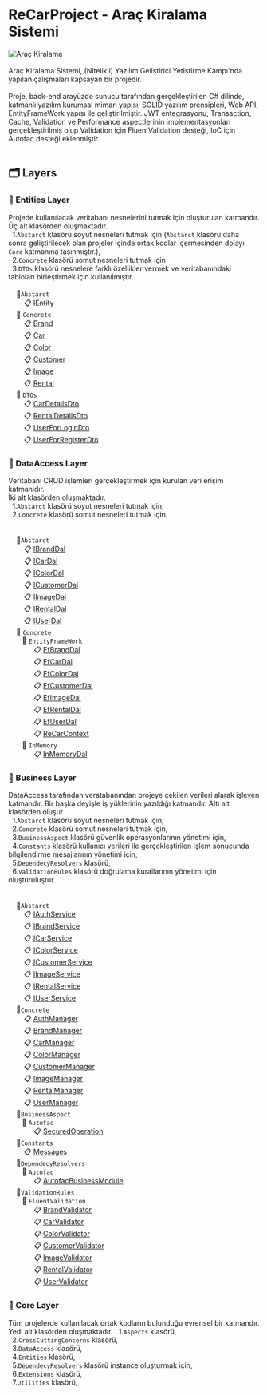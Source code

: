# ReCarProject - Araç Kiralama Sistemi
![Araç Kiralama](https://img.letgo.com/images/5e/99/87/74/5e9987741eaf8284622e656816d39b49.jpeg?impolicy=img_600_pwa)
<br><br>
 Araç Kiralama Sistemi, (Nitelikli) Yazılım Geliştirici Yetiştirme Kampı'nda yapılan çalışmaları kapsayan bir projedir.
 <br><br>
Proje, back-end arayüzde sunucu tarafından gerçekleştirilen C# dilinde, katmanlı yazılım kurumsal mimari yapısı, SOLID yazılım prensipleri, Web API, EntityFrameWork yapısı ile geliştirilmiştir. JWT entegrasyonu; Transaction, Cache, Validation ve Performance aspectlerinin implementasyonları gerçekleştirilmiş olup Validation için FluentValidation desteği, IoC için Autofac desteği eklenmiştir.
 <br><br>
## :card_index_dividers: Layers
### :file_folder: Entities Layer
Projede kullanılacak veritabanı nesnelerini tutmak için oluşturulan katmandır.<br>
Üç alt klasörden oluşmaktadır. <br>
&nbsp;&nbsp;1.`Abstarct` klasörü soyut nesneleri tutmak için (`Abstarct` klasörü daha sonra geliştirilecek olan projeler içinde ortak kodlar içermesinden dolayı `Core` katmanına taşınmıştır.),<br>
&nbsp;&nbsp;2.`Concrete` klasörü somut nesneleri tutmak için <br>
&nbsp;&nbsp;3.`DTOs` klasörü nesnelere farklı özellikler vermek ve veritabanındaki tabloları birleştirmek için kullanılmıştır.
<br><br>
&nbsp;&nbsp;&nbsp;&nbsp;:open_file_folder:`Abstarct`<br>
&nbsp;&nbsp;&nbsp;&nbsp;&nbsp;&nbsp;&nbsp;&nbsp;:clipboard: ~~IEntity~~<br>
&nbsp;&nbsp;&nbsp;&nbsp;:open_file_folder: `Concrete`<br>
&nbsp;&nbsp;&nbsp;&nbsp;&nbsp;&nbsp;&nbsp;&nbsp;:clipboard: [Brand](https://github.com/ilaydaez/ReCarProject2/blob/master/Entitie/Concrete/Brand.cs)<br>
&nbsp;&nbsp;&nbsp;&nbsp;&nbsp;&nbsp;&nbsp;&nbsp;:clipboard: [Car](https://github.com/ilaydaez/ReCarProject2/blob/master/Entitie/Concrete/Car.cs)<br>
&nbsp;&nbsp;&nbsp;&nbsp;&nbsp;&nbsp;&nbsp;&nbsp;:clipboard: [Color](https://github.com/ilaydaez/ReCarProject2/blob/master/Entitie/Concrete/Color.cs)<br>
&nbsp;&nbsp;&nbsp;&nbsp;&nbsp;&nbsp;&nbsp;&nbsp;:clipboard: [Customer](https://github.com/ilaydaez/ReCarProject2/blob/master/Entitie/Concrete/Customer.cs)<br>
&nbsp;&nbsp;&nbsp;&nbsp;&nbsp;&nbsp;&nbsp;&nbsp;:clipboard: [Image](https://github.com/ilaydaez/ReCarProject2/blob/master/Entitie/Concrete/Image.cs)<br>
&nbsp;&nbsp;&nbsp;&nbsp;&nbsp;&nbsp;&nbsp;&nbsp;:clipboard: [Rental](https://github.com/ilaydaez/ReCarProject2/blob/master/Entitie/Concrete/Rental.cs)<br>
&nbsp;&nbsp;&nbsp;&nbsp;:open_file_folder: `DTOs`<br>
&nbsp;&nbsp;&nbsp;&nbsp;&nbsp;&nbsp;&nbsp;&nbsp;:clipboard: [CarDetailsDto](https://github.com/ilaydaez/ReCarProject2/blob/master/Entitie/DTOs/CarDetailsDto.cs)<br>
&nbsp;&nbsp;&nbsp;&nbsp;&nbsp;&nbsp;&nbsp;&nbsp;:clipboard: [RentalDetailsDto](https://github.com/ilaydaez/ReCarProject2/blob/master/Entitie/DTOs/RentalDetailsDto.cs)<br>
&nbsp;&nbsp;&nbsp;&nbsp;&nbsp;&nbsp;&nbsp;&nbsp;:clipboard: [UserForLoginDto](https://github.com/ilaydaez/ReCarProject2/blob/master/Entitie/DTOs/UserForLoginDto.cs)<br>
&nbsp;&nbsp;&nbsp;&nbsp;&nbsp;&nbsp;&nbsp;&nbsp;:clipboard: [UserForRegisterDto](https://github.com/ilaydaez/ReCarProject2/blob/master/Entitie/DTOs/UserForRegisterDto.cs)<br>

### :file_folder: DataAccess Layer
Veritabanı CRUD işlemleri gerçekleştirmek için kurulan veri erişim katmanıdır.<br>
İki alt klasörden oluşmaktadır.<br>
&nbsp;&nbsp;1.`Abstarct` klasörü soyut nesneleri tutmak için,<br>
&nbsp;&nbsp;2.`Concrete` klasörü somut nesneleri tutmak için. <br>
<br><br>
&nbsp;&nbsp;&nbsp;&nbsp;:open_file_folder:`Abstarct`<br>
&nbsp;&nbsp;&nbsp;&nbsp;&nbsp;&nbsp;&nbsp;&nbsp;:clipboard: [IBrandDal](https://github.com/ilaydaez/ReCarProject2/blob/master/DataAccess/Abstract/IBrandDal.cs)<br>
&nbsp;&nbsp;&nbsp;&nbsp;&nbsp;&nbsp;&nbsp;&nbsp;:clipboard: [ICarDal](https://github.com/ilaydaez/ReCarProject2/blob/master/DataAccess/Abstract/ICarDal.cs)<br>
&nbsp;&nbsp;&nbsp;&nbsp;&nbsp;&nbsp;&nbsp;&nbsp;:clipboard: [IColorDal](https://github.com/ilaydaez/ReCarProject2/blob/master/DataAccess/Abstract/IColorDal.cs)<br>
&nbsp;&nbsp;&nbsp;&nbsp;&nbsp;&nbsp;&nbsp;&nbsp;:clipboard: [ICustomerDal](https://github.com/ilaydaez/ReCarProject2/blob/master/DataAccess/Abstract/ICustomerDal.cs)<br>
&nbsp;&nbsp;&nbsp;&nbsp;&nbsp;&nbsp;&nbsp;&nbsp;:clipboard: [IImageDal](https://github.com/ilaydaez/ReCarProject2/blob/master/DataAccess/Abstract/IImageDal.cs)<br>
&nbsp;&nbsp;&nbsp;&nbsp;&nbsp;&nbsp;&nbsp;&nbsp;:clipboard: [IRentalDal](https://github.com/ilaydaez/ReCarProject2/blob/master/DataAccess/Abstract/IRentalDal.cs)<br>
&nbsp;&nbsp;&nbsp;&nbsp;&nbsp;&nbsp;&nbsp;&nbsp;:clipboard: [IUserDal](https://github.com/ilaydaez/ReCarProject2/blob/master/DataAccess/Abstract/IUserDal.cs)<br>
&nbsp;&nbsp;&nbsp;&nbsp;:open_file_folder: `Concrete`<br>
&nbsp;&nbsp;&nbsp;&nbsp;&nbsp;&nbsp;&nbsp;:open_file_folder: `EntityFrameWork`<br>
&nbsp;&nbsp;&nbsp;&nbsp;&nbsp;&nbsp;&nbsp;&nbsp;&nbsp;&nbsp;&nbsp;&nbsp;&nbsp;:clipboard: [EfBrandDal](https://github.com/ilaydaez/ReCarProject2/blob/master/DataAccess/Concrete/EntityFramework/EfBrandDal.cs)<br>
&nbsp;&nbsp;&nbsp;&nbsp;&nbsp;&nbsp;&nbsp;&nbsp;&nbsp;&nbsp;&nbsp;&nbsp;&nbsp;:clipboard: [EfCarDal](https://github.com/ilaydaez/ReCarProject2/blob/master/DataAccess/Concrete/EntityFramework/EfCarDal.cs)<br>
&nbsp;&nbsp;&nbsp;&nbsp;&nbsp;&nbsp;&nbsp;&nbsp;&nbsp;&nbsp;&nbsp;&nbsp;&nbsp;:clipboard: [EfColorDal](https://github.com/ilaydaez/ReCarProject2/blob/master/DataAccess/Concrete/EntityFramework/EfColorDal.cs)<br>
&nbsp;&nbsp;&nbsp;&nbsp;&nbsp;&nbsp;&nbsp;&nbsp;&nbsp;&nbsp;&nbsp;&nbsp;&nbsp;:clipboard: [EfCustomerDal](https://github.com/ilaydaez/ReCarProject2/blob/master/DataAccess/Concrete/EntityFramework/EfCustomerDal.cs)<br>
&nbsp;&nbsp;&nbsp;&nbsp;&nbsp;&nbsp;&nbsp;&nbsp;&nbsp;&nbsp;&nbsp;&nbsp;&nbsp;:clipboard: [EfImageDal](https://github.com/ilaydaez/ReCarProject2/blob/master/DataAccess/Concrete/EntityFramework/EfImageDal.cs)<br>
&nbsp;&nbsp;&nbsp;&nbsp;&nbsp;&nbsp;&nbsp;&nbsp;&nbsp;&nbsp;&nbsp;&nbsp;&nbsp;:clipboard: [EfRentalDal](https://github.com/ilaydaez/ReCarProject2/blob/master/DataAccess/Concrete/EntityFramework/EfRentalDal.cs)<br>
&nbsp;&nbsp;&nbsp;&nbsp;&nbsp;&nbsp;&nbsp;&nbsp;&nbsp;&nbsp;&nbsp;&nbsp;&nbsp;:clipboard: [EfUserDal](https://github.com/ilaydaez/ReCarProject2/blob/master/DataAccess/Concrete/EntityFramework/EfUserDal.cs)<br>
&nbsp;&nbsp;&nbsp;&nbsp;&nbsp;&nbsp;&nbsp;&nbsp;&nbsp;&nbsp;&nbsp;&nbsp;&nbsp;:clipboard: [ReCarContext](https://github.com/ilaydaez/ReCarProject2/blob/master/DataAccess/Concrete/EntityFramework/ReCarContext.cs)<br>
&nbsp;&nbsp;&nbsp;&nbsp;&nbsp;&nbsp;&nbsp;:open_file_folder: `InMemory`<br>
&nbsp;&nbsp;&nbsp;&nbsp;&nbsp;&nbsp;&nbsp;&nbsp;&nbsp;&nbsp;&nbsp;&nbsp;&nbsp;:clipboard: [InMemoryDal](https://github.com/ilaydaez/ReCarProject2/blob/master/DataAccess/Concrete/InMemory/InMemoryDal.cs)<br>

### :file_folder: Business Layer
DataAccess tarafından veratabanından projeye çekilen verileri alarak işleyen katmandır. Bir başka deyişle iş yüklerinin yazıldığı katmandır.
Altı alt klasörden oluşur.<br>
&nbsp;&nbsp;1.`Abstarct` klasörü soyut nesneleri tutmak için,<br>
&nbsp;&nbsp;2.`Concrete` klasörü somut nesneleri tutmak için,<br>
&nbsp;&nbsp;3.`BusinessAspect` klasörü güvenlik operasyonlarının yönetimi için,<br>
&nbsp;&nbsp;4.`Constants` klasörü kullanıcı verileri ile gerçekleştirilen işlem sonucunda bilgilendirme mesajlarının yönetimi için, <br>
&nbsp;&nbsp;5.`DependecyResolvers` klasörü,<br>
&nbsp;&nbsp;6.`ValidationRules` klasörü doğrulama kurallarının yönetimi için oluşturuluştur.<br>
<br><br>
&nbsp;&nbsp;&nbsp;&nbsp;:open_file_folder:`Abstarct`<br>
&nbsp;&nbsp;&nbsp;&nbsp;&nbsp;&nbsp;&nbsp;&nbsp;:clipboard: [IAuthService](https://github.com/ilaydaez/ReCarProject2/blob/master/Business/Abstract/IAuthService.cs)<br>
&nbsp;&nbsp;&nbsp;&nbsp;&nbsp;&nbsp;&nbsp;&nbsp;:clipboard: [IBrandService](https://github.com/ilaydaez/ReCarProject2/blob/master/Business/Abstract/IBrandService.cs)<br>
&nbsp;&nbsp;&nbsp;&nbsp;&nbsp;&nbsp;&nbsp;&nbsp;:clipboard: [ICarService](https://github.com/ilaydaez/ReCarProject2/blob/master/Business/Abstract/ICarService.cs)<br>
&nbsp;&nbsp;&nbsp;&nbsp;&nbsp;&nbsp;&nbsp;&nbsp;:clipboard: [IColorService](https://github.com/ilaydaez/ReCarProject2/blob/master/Business/Abstract/IColorService.cs)<br>
&nbsp;&nbsp;&nbsp;&nbsp;&nbsp;&nbsp;&nbsp;&nbsp;:clipboard: [ICustomerService](https://github.com/ilaydaez/ReCarProject2/blob/master/Business/Abstract/ICustomerService.cs)<br>
&nbsp;&nbsp;&nbsp;&nbsp;&nbsp;&nbsp;&nbsp;&nbsp;:clipboard: [IImageService](https://github.com/ilaydaez/ReCarProject2/blob/master/Business/Abstract/IImageService.cs)<br>
&nbsp;&nbsp;&nbsp;&nbsp;&nbsp;&nbsp;&nbsp;&nbsp;:clipboard: [IRentalService](https://github.com/ilaydaez/ReCarProject2/blob/master/Business/Abstract/IRentalService.cs)<br>
&nbsp;&nbsp;&nbsp;&nbsp;&nbsp;&nbsp;&nbsp;&nbsp;:clipboard: [IUserService](https://github.com/ilaydaez/ReCarProject2/blob/master/Business/Abstract/IUserService.cs)<br>
&nbsp;&nbsp;&nbsp;&nbsp;:open_file_folder:`Concrete`<br>
&nbsp;&nbsp;&nbsp;&nbsp;&nbsp;&nbsp;&nbsp;&nbsp;:clipboard: [AuthManager](https://github.com/ilaydaez/ReCarProject2/blob/master/Business/Concrete/AuthManager.cs)<br>
&nbsp;&nbsp;&nbsp;&nbsp;&nbsp;&nbsp;&nbsp;&nbsp;:clipboard: [BrandManager](https://github.com/ilaydaez/ReCarProject2/blob/master/Business/Concrete/BrandManager.cs)<br>
&nbsp;&nbsp;&nbsp;&nbsp;&nbsp;&nbsp;&nbsp;&nbsp;:clipboard: [CarManager](https://github.com/ilaydaez/ReCarProject2/blob/master/Business/Concrete/CarManager.cs)<br>
&nbsp;&nbsp;&nbsp;&nbsp;&nbsp;&nbsp;&nbsp;&nbsp;:clipboard: [ColorManager](https://github.com/ilaydaez/ReCarProject2/blob/master/Business/Concrete/ColorManager.cs)<br>
&nbsp;&nbsp;&nbsp;&nbsp;&nbsp;&nbsp;&nbsp;&nbsp;:clipboard: [CustomerManager](https://github.com/ilaydaez/ReCarProject2/blob/master/Business/Concrete/CustomerManager.cs)<br>
&nbsp;&nbsp;&nbsp;&nbsp;&nbsp;&nbsp;&nbsp;&nbsp;:clipboard: [ImageManager](https://github.com/ilaydaez/ReCarProject2/blob/master/Business/Concrete/ImageManager.cs)<br>
&nbsp;&nbsp;&nbsp;&nbsp;&nbsp;&nbsp;&nbsp;&nbsp;:clipboard: [RentalManager](https://github.com/ilaydaez/ReCarProject2/blob/master/Business/Concrete/RentalManager.cs)<br>
&nbsp;&nbsp;&nbsp;&nbsp;&nbsp;&nbsp;&nbsp;&nbsp;:clipboard: [UserManager](https://github.com/ilaydaez/ReCarProject2/blob/master/Business/Concrete/UserManager.cs)<br>
&nbsp;&nbsp;&nbsp;&nbsp;:open_file_folder:`BusinessAspect`<br>
&nbsp;&nbsp;&nbsp;&nbsp;&nbsp;&nbsp;&nbsp;:open_file_folder: `Autofac`<br>
&nbsp;&nbsp;&nbsp;&nbsp;&nbsp;&nbsp;&nbsp;&nbsp;&nbsp;&nbsp;&nbsp;&nbsp;&nbsp;:clipboard: [SecuredOperation](https://github.com/ilaydaez/ReCarProject2/blob/master/Business/BusinessAspect/Autofac/SecuredOperation.cs)<br>
&nbsp;&nbsp;&nbsp;&nbsp;:open_file_folder:`Constants`<br>
&nbsp;&nbsp;&nbsp;&nbsp;&nbsp;&nbsp;&nbsp;&nbsp;:clipboard: [Messages](https://github.com/ilaydaez/ReCarProject2/blob/master/Business/Constants/Messages.cs)<br>
&nbsp;&nbsp;&nbsp;&nbsp;:open_file_folder:`DependecyResolvers`<br>
&nbsp;&nbsp;&nbsp;&nbsp;&nbsp;&nbsp;&nbsp;:open_file_folder: `Autofac`<br>
&nbsp;&nbsp;&nbsp;&nbsp;&nbsp;&nbsp;&nbsp;&nbsp;&nbsp;&nbsp;&nbsp;&nbsp;&nbsp;:clipboard: [AutofacBusinessModule](https://github.com/ilaydaez/ReCarProject2/blob/master/Business/DependecyResolvers/Autofac/AutofacBusinessModule.cs)<br>
&nbsp;&nbsp;&nbsp;&nbsp;:open_file_folder:`ValidationRules`<br>
&nbsp;&nbsp;&nbsp;&nbsp;&nbsp;&nbsp;&nbsp;:open_file_folder: `FluentValidation`<br>
&nbsp;&nbsp;&nbsp;&nbsp;&nbsp;&nbsp;&nbsp;&nbsp;&nbsp;&nbsp;&nbsp;&nbsp;&nbsp;:clipboard: [BrandValidator](https://github.com/ilaydaez/ReCarProject2/blob/master/Business/ValidationRules/FluentValidation/BrandValidator.cs)<br>
&nbsp;&nbsp;&nbsp;&nbsp;&nbsp;&nbsp;&nbsp;&nbsp;&nbsp;&nbsp;&nbsp;&nbsp;&nbsp;:clipboard: [CarValidator](https://github.com/ilaydaez/ReCarProject2/blob/master/Business/ValidationRules/FluentValidation/CarValidator.cs)<br>
&nbsp;&nbsp;&nbsp;&nbsp;&nbsp;&nbsp;&nbsp;&nbsp;&nbsp;&nbsp;&nbsp;&nbsp;&nbsp;:clipboard: [ColorValidator](https://github.com/ilaydaez/ReCarProject2/blob/master/Business/ValidationRules/FluentValidation/ColorValidator.cs)<br>
&nbsp;&nbsp;&nbsp;&nbsp;&nbsp;&nbsp;&nbsp;&nbsp;&nbsp;&nbsp;&nbsp;&nbsp;&nbsp;:clipboard: [CustomerValidator](https://github.com/ilaydaez/ReCarProject2/blob/master/Business/ValidationRules/FluentValidation/CustomerValidator.cs)<br>
&nbsp;&nbsp;&nbsp;&nbsp;&nbsp;&nbsp;&nbsp;&nbsp;&nbsp;&nbsp;&nbsp;&nbsp;&nbsp;:clipboard: [ImageValidator](https://github.com/ilaydaez/ReCarProject2/blob/master/Business/ValidationRules/FluentValidation/ImageValidator.cs)<br>
&nbsp;&nbsp;&nbsp;&nbsp;&nbsp;&nbsp;&nbsp;&nbsp;&nbsp;&nbsp;&nbsp;&nbsp;&nbsp;:clipboard: [RentalValidator](https://github.com/ilaydaez/ReCarProject2/blob/master/Business/ValidationRules/FluentValidation/RentalValidator.cs)<br>
&nbsp;&nbsp;&nbsp;&nbsp;&nbsp;&nbsp;&nbsp;&nbsp;&nbsp;&nbsp;&nbsp;&nbsp;&nbsp;:clipboard: [UserValidator](https://github.com/ilaydaez/ReCarProject2/blob/master/Business/ValidationRules/FluentValidation/UserValidator.cs)<br>


### :file_folder: Core Layer
Tüm projelerde kullanılacak ortak kodların bulunduğu evrensel bir katmandır.
Yedi alt klasörden oluşmaktadır.
&nbsp;&nbsp;1.`Aspects` klasörü,<br>
&nbsp;&nbsp;2.`CrossCuttingConcerns` klasörü,<br>
&nbsp;&nbsp;3.`DataAccess` klasörü,<br>
&nbsp;&nbsp;4.`Entities` klasörü, <br>
&nbsp;&nbsp;5.`DependecyResolvers` klasörü instance oluşturmak için,<br>
&nbsp;&nbsp;6.`Extensions` klasörü,<br>
&nbsp;&nbsp;7.`Utilities` klasörü,<br>


